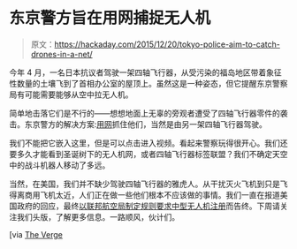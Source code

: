 # 东京警方旨在用网捕捉无人机

> 原文：<https://hackaday.com/2015/12/20/tokyo-police-aim-to-catch-drones-in-a-net/>

今年 4 月，一名日本抗议者驾驶一架四轴飞行器，从受污染的福岛地区带着象征性数量的土壤飞到了首相办公室的屋顶上。虽然这是一种姿态，但它提醒东京警察局有可能需要能够从空中拉无人机。

简单地击落它们是不行的——想想地面上无辜的旁观者遭受了四轴飞行器零件的袭击。东京警方的解决方案:[用网](http://ajw.asahi.com/article/behind_news/social_affairs/AJ201512110064)抓住他们，当然是由另一架四轴飞行器驾驶。

我们不能把它嵌入这里，但是可以点击进入视频。看起来警察玩得很开心。我们还要多久才能看到圣诞树下的无人机网，或者四轴飞行器标签联盟？我们不确定天空中的战斗机器人移动了多远。

当然，在美国，我们并不缺少驾驶四轴飞行器的雅虎人。从干扰灭火飞机到只是飞得离商用飞机太近，人们正在做一些他们根本不应该做的事情。我们一直在报道美国政府的回应，最终[以联邦航空局制定规则要求中型无人机注册](http://hackaday.com/2015/12/14/faa-releases-rules-governing-unmanned-aerial-systems/)而告终。下周请关注我们头版，了解更多信息。一路顺风，伙计们。

[via [The Verge](http://www.theverge.com/2015/12/11/9891128/tokyo-interceptor-net-drone)